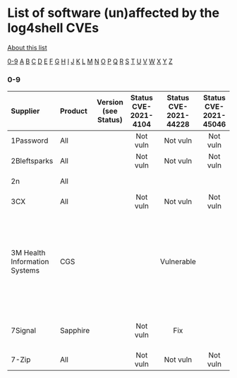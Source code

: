# List of software (un)affected by the log4shell CVEs
[About this list](README.md)

[0-9](software_list_0-9.md) [A](software_list_a.md) [B](software_list_b.md) [C](software_list_c.md) [D](software_list_d.md) [E](software_list_e.md) [F](software_list_f.md) [G](software_list_g.md) [H](software_list_h.md) [I](software_list_i.md) [J](software_list_j.md) [K](software_list_k.md) [L](software_list_l.md) [M](software_list_m.md) [N](software_list_n.md) [O](software_list_o.md) [P](software_list_p.md) [Q](software_list_q.md) [R](software_list_r.md) [S](software_list_s.md) [T](software_list_t.md) [U](software_list_u.md) [V](software_list_v.md) [W](software_list_w.md) [X](software_list_x.md) [Y](software_list_y.md) [Z](software_list_z.md)

### 0-9

| Supplier | Product | Version (see Status) | Status CVE-2021-4104 | Status CVE-2021-44228 | Status CVE-2021-45046 | Status CVE-2021-45105 | Notes | Links |
|:---------|:--------|:--------------------:|:--------------------:|:---------------------:|:---------------------:|:---------------------:|:------|------:|
|1Password|All| |Not vuln|Not vuln|Not vuln|Not vuln| |[source](https://1password.community/discussion/comment/622612/#Comment_622612)|
|2Bleftsparks|All| |Not vuln|Not vuln|Not vuln|Not vuln| |[source](/NCSC-NL/log4shell/blob/main/NCSC-NL/log4shell/blob/main/software/vendor-statements/2Bleftsparks.png)|
|2n|All| | | | | | |[2n Advisory Link](https://www.2n.com/cs_CZ/novinky/produkty-2n-neohrozuje-zranitelnost-cve-2021-44228-komponenty-log4j-2)|
|3CX|All| |Not vuln|Not vuln|Not vuln|Not vuln| |[source](https://www.3cx.com/community/threads/log4j-vulnerability-cve-2021-44228.86436/post-407835)|
|3M Health Information Systems|CGS| | |Vulnerable| | |This advisory is available to customer only and has not been reviewed by CISA.|[CGS: Log4j Software Update(login required)](https://support.3mhis.com/app/account/updates/ri/5210)|
|7Signal|Sapphire| |Not vuln|Fix| | |Fix released 2021-12-14||
|7-Zip|All| |Not vuln|Not vuln|Not vuln|Not vuln| |[source](https://sourceforge.net/p/sevenzip/discussion/45797/thread/b977bbd4d1/)|
